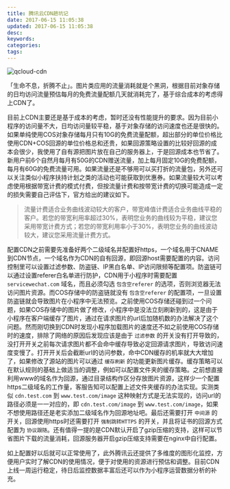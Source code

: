 ```yaml
---
title: 腾讯云CDN趟坑记
date: 2017-06-15 11:05:38
updated: 2017-06-15 11:05:38
desc:
keywords:
categories:
tags:
---
```


![qcloud-cdn](/images/qcloud-cdn.jpg)

「生命不息，折腾不止」。图片类应用的流量消耗就是个黑洞，根据目前对象存储的日均访问流量预估每月的免费流量配额几天就消耗完了，基于综合成本的考虑得上CDN了。

<!--more-->
目前上CDN主要还是基于成本的考虑，暂时还没有性能提升的要求。因为目前小程序的访问量不大，日均访问量较平稳，基于对象存储的访问速度也还是很快的。如果单纯使用COS对象存储每月只有10G的免费流量配额，超出部分的单位价格比使用CDN+COS回源的单位价格总和还贵，如果回源策略设置的比较好回源的成本会很少，我使用了自有源把图片放在自己的服务器上，于是回源成本也节省了。新用户前6个自然月每月有50G的CDN赠送流量，加上每月固定10G的免费配额，每月有60G的免费流量可用。如果流量还是不够用可以买打折的流量包，另外还可以关注类似小程序扶持计划之类的活动也可能获取到优惠券。如果流量较大可以考虑使用根据带宽计费的模式付费，但按流量计费和按带宽计费的切换可能造成一定的损失需要自己评估下，官方给出的建议如下。

> 流量计费适合业务曲线波动较大的客户，带宽峰值计费适合业务曲线平稳的客户。若您的带宽利用率超过30%，表明您业务的曲线较为平稳，建议您采用带宽计费方式；若您的带宽利用率小于30%，表明您业务的曲线波动较大，建议您采用流量计费方式。

配置CDN之前需要先准备好两个二级域名并配置好https，一个域名用于CNAME到CDN节点，一个域名作为CDN的自有回源，即回源host需要配置的内容。访问控制里可以设置过滤参数、防盗链、IP黑白名单、IP访问限频等配置项。防盗链可以通过设置referer白名单进行防护，CDN用于小程序时需要配置 `servicewechat.com` 域名，而且必须勾选 `包含空referer` 的选项，否则浏览器无法访问图片资源。而COS存储中的防盗链就没有 `包含空referer` 的配置项，一旦设置防盗链就会导致图片在小程序中无法预览。之前使用COS存储还碰到过一个问题，如果COS存储中的图片做了修改，小程序中是没法立刻刷新到的，这是由于小程序在客户端缓存了图片，通过在请求图片的url后加随机数的办法解决了这个问题。然而刚切换到CDN时发现小程序加载图片的速度还不如之前使用COS存储时的速度，排除了网络的原因后发现应该是由于 `过滤参数` 的开关没有打开导致的，没打开开关之前每次请求图片都不会命中缓存导致必定回源请求图片，导致访问速度变慢了。打开开关后会截断url的访问参数，命中CDN缓存的机率就大大增加了，如果修改了源站的图片可以通过 `缓存刷新` 的功能更新图片缓存。缓存策略可以在默认规则的基础上做适当的调整，例如可以配置文件夹的缓存策略。之前想直接利用www的域名作为回源，通过目录结构作区分存放图片资源，这样少一个配置https二级域名的工作量，客服告知可以配置上述文件夹缓存的办法实现。实测类似 `cdn.test.com` 到 `www.test.com/image` 这种映射方式是无法实现的，访问url的路径必须是一一对应的，即 `cdn.test.com/image` 到 `www.test.com/image`，如果不想使用路径还是老实添加二级域名作为回源地址吧。最后还需要打开 `中间源` 的开关，回源使用https时还需要打开 `强制跳转HTTPS` 的开关，并且将证书的回源方式配置为 `协议跟随`。还有值得一提的是CDN默认开启了gzip压缩的支持，这样可以节省图片下载的流量消耗，回源服务器开启gzip压缩支持需要在nginx中自行配置。

如上配置好以后就可以正常使用了，此外腾讯云还提供了多维度的图形化监控，方便用户实时了解CDN的使用情况，便于对使用的资源进行预估和调整。目前CDN上线一周运行稳定，待日后监控数据丰富后还可以作为小程序运营数据分析的补充。







